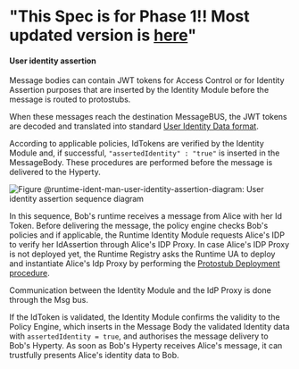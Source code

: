  "This Spec is for Phase 1!! Most updated version is [here](https://github.com/reTHINK-project/specs/tree/master/dynamic-view)" 
=============== 
#### User identity assertion

Message bodies can contain JWT tokens for Access Control or for Identity Assertion purposes that are inserted by the Identity Module before the message is routed to protostubs.

When these messages reach the destination MessageBUS, the JWT tokens are decoded and translated into standard [User Identity Data format](../user-identity).

According to applicable policies, IdTokens are verified by the Identity Module and, if successful, `"assertedIdentity" : "true"` is inserted in the MessageBody. These procedures are performed before the message is delivered to the Hyperty.

![Figure @runtime-ident-man-user-identity-assertion-diagram: User identity assertion sequence diagram](user-identity-assertion.png)

In this sequence, Bob's runtime receives a message from Alice with her Id Token. Before delivering the message, the policy engine checks Bob's policies and if applicable, the Runtime Identity Module requests Alice's IDP to verify her IdAssertion through Alice's IDP Proxy.
In case Alice's IDP Proxy is not deployed yet, the Runtime Registry asks the Runtime UA to deploy and instantiate Alice's Idp Proxy by performing the [Protostub Deployment procedure](../basics/deploy-protostub.md).

Communication between the Identity Module and the IdP Proxy is done through the Msg bus.

If the IdToken is validated, the Identity Module confirms the validity to the Policy Engine, which inserts in the Message Body the validated Identity data with `assertedIdentity = true`, and authorises the message delivery to Bob's Hyperty. As soon as Bob's Hyperty receives Alice's message, it can trustfully presents Alice's identity data to Bob.
